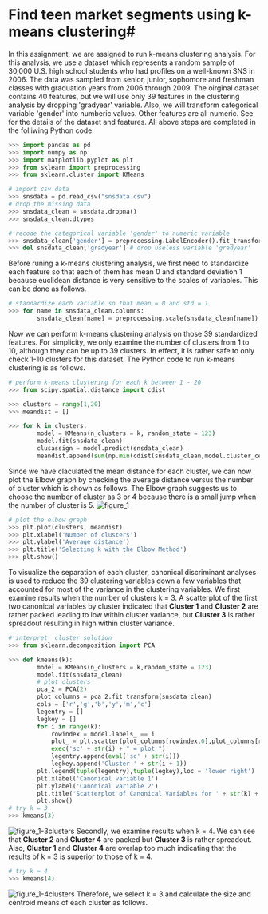 # Find teen market segments using k-means clustering#

In this assignment, we are assigned to run k-means clustering analysis. For this analysis, we use a dataset which represents a random sample of 30,000 U.S. high school students who had profiles on a well-known SNS in 2006. The data was sampled from senior, junior, sophomore and freshman classes with graduation years from 2006 through 2009. The oirginal dataset contains 40 features, but we will use only 39 features in the clustering analysis by dropping 'gradyear' variable. Also, we will transform categorical variable 'gender' into numberic values. Other features are all numeric. See for the details of the dataset and features. All above steps are completed in the folliwing Python code. 
```python
>>> import pandas as pd
>>> import numpy as np
>>> import matplotlib.pyplot as plt
>>> from sklearn import preprocessing
>>> from sklearn.cluster import KMeans

# import csv data
>>> snsdata = pd.read_csv("snsdata.csv")
# drop the missing data
>>> snsdata_clean = snsdata.dropna()
>>> snsdata_clean.dtypes

# recode the categorical variable 'gender' to numeric variable
>>> snsdata_clean['gender'] = preprocessing.LabelEncoder().fit_transform(snsdata_clean['gender'])
>>> del snsdata_clean['gradyear'] # drop useless variable 'gradyear'
```

Before runing a k-means clustering analysis, we first need to standardize each feature so that each of them has mean 0 and standard deviation 1 because euclidean distance is very sensitive to the scales of variables. This can be done as follows.
```python
# standardize each variable so that mean = 0 and std = 1
>>> for name in snsdata_clean.columns:
        snsdata_clean[name] = preprocessing.scale(snsdata_clean[name]).astype('float64')
```

Now we can perform k-means clustering analysis on those 39 standardized features. For simplicity, we only examine the number of clusters from 1 to 10, although they can be up to 39 clusters. In effect, it is rather safe to only check 1-10 clusters for this dataset. The Python code to run k-means clustering is as follows.
```python
# perform k-means clustering for each k between 1 - 20   
>>> from scipy.spatial.distance import cdist

>>> clusters = range(1,20)
>>> meandist = []

>>> for k in clusters:
        model = KMeans(n_clusters = k, random_state = 123)
        model.fit(snsdata_clean)
        clusassign = model.predict(snsdata_clean)
        meandist.append(sum(np.min(cdist(snsdata_clean,model.cluster_centers_,'euclidean'), axis = 1))/snsdata_clean.shape[0])
```
Since we have claculated the mean distance for each cluster, we can now plot the Elbow graph by checking the average distance versus the number of cluster which is shown as follows. The Elbow graph suggests us to choose the number of cluster as 3 or 4 because there is a small jump when the number of cluster is 5. 
![figure_1](https://cloud.githubusercontent.com/assets/16762941/13307691/2215d220-db3b-11e5-8ef1-342db76203aa.png)
```python
# plot the elbow graph    
>>> plt.plot(clusters, meandist)
>>> plt.xlabel('Number of clusters')
>>> plt.ylabel('Average distance')
>>> plt.title('Selecting k with the Elbow Method')
>>> plt.show()
```

To visualize the separation of each cluster, canonical discriminant analyses is used to reduce the 39 clustering variables down a few variables that accounted for most of the variance in the clustering variables. We first examine results when the number of clusters k = 3. A scatterplot of the first two canonical variables by cluster indicated that **Cluster 1** and **Cluster 2** are rather packed leading to low within cluster variance, but **Cluster 3** is rather spreadout resulting in high within cluster variance. 
```python
# interpret  cluster solution
>>> from sklearn.decomposition import PCA

>>> def kmeans(k):
        model = KMeans(n_clusters = k,random_state = 123)
        model.fit(snsdata_clean)
        # plot clusters
        pca_2 = PCA(2)
        plot_columns = pca_2.fit_transform(snsdata_clean)
        cols = ['r','g','b','y','m','c']
        legentry = []
        legkey = []
        for i in range(k):
            rowindex = model.labels_ == i
            plot_ = plt.scatter(plot_columns[rowindex,0],plot_columns[rowindex,1], c = cols[i],)
            exec('sc' + str(i) + " = plot_")
            legentry.append(eval('sc' + str(i)))
            legkey.append('Cluster ' + str(i + 1))
        plt.legend(tuple(legentry),tuple(legkey),loc = 'lower right')
        plt.xlabel('Canonical variable 1')
        plt.ylabel('Canonical variable 2')
        plt.title('Scatterplot of Canonical Variables for ' + str(k) + ' Clusters')
        plt.show() 
# try k = 3 
>>> kmeans(3)
```
![figure_1-3clusters](https://cloud.githubusercontent.com/assets/16762941/13307696/26039174-db3b-11e5-91db-2ab48cc1b774.png)
Secondly, we examine results when k = 4. We can see that **Cluster 2** and **Cluster 4** are packed but **Cluster 3** is rather spreadout. Also, **Cluster 1** and **Cluster 4** are overlap too much indicating that the results of k = 3 is superior to those of k = 4. 
```python
# try k = 4 
>>> kmeans(4)
```
![figure_1-4clusters](https://cloud.githubusercontent.com/assets/16762941/13307699/27dde422-db3b-11e5-9784-d3fa5b146771.png)
Therefore, we select k = 3 and calculate the size and centroid means of each cluster as follows.
